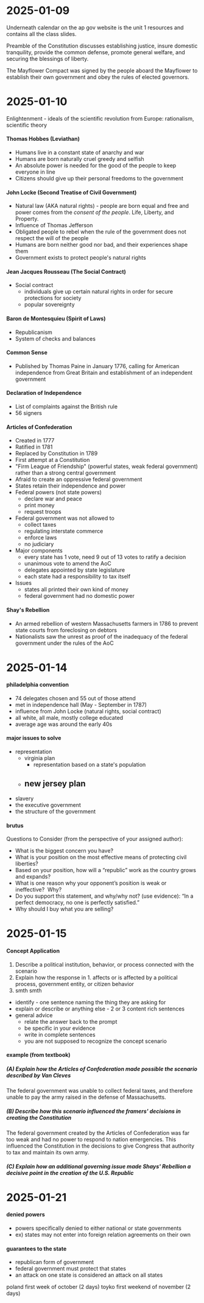 # 2025-01-09
Underneath calendar on the ap gov website is the unit 1 resources and contains all the class slides.

Preamble of the Constitution discusses establishing justice, insure domestic tranquility, provide the common defense, promote general welfare, and securing the blessings of liberty.

The Mayflower Compact was signed by the people aboard the Mayflower to establish their own government and obey the rules of elected governors.
# 2025-01-10
Enlightenment - ideals of the scientific revolution from Europe: rationalism, scientific theory
#### Thomas Hobbes (Leviathan)
- Humans live in a constant state of anarchy and war
- Humans are born naturally cruel greedy and selfish
- An absolute power is needed for the good of the people to keep everyone in line
- Citizens should give up their personal freedoms to the government
#### John Locke (Second Treatise of Civil Government)
- Natural law (AKA natural rights) - people are born equal and free and power comes from the *consent of the people*. Life, Liberty, and Property.
- Influence of Thomas Jefferson
- Obligated people to rebel when the rule of the government does not respect the will of the people
- Humans are born neither good nor bad, and their experiences shape them
- Government exists to protect people's natural rights
#### Jean Jacques Rousseau (The Social Contract)
- Social contract
	- individuals give up certain natural rights in order for secure protections for society
	- popular sovereignty
#### Baron de Montesquieu (Spirit of Laws)
- Republicanism
- System of checks and balances
#### Common Sense
- Published by Thomas Paine in January 1776, calling for American independence from Great Britain and establishment of an independent government
#### Declaration of Independence
- List of complaints against the British rule
- 56 signers
#### Articles of Confederation
- Created in 1777
- Ratified in 1781
- Replaced by Constitution in 1789
- First attempt at a Constitution
- "Firm League of Friendship" (powerful states, weak federal government) rather than a strong central government
- Afraid to create an oppressive federal government
- States retain their independence and power
- Federal powers (not state powers)
	- declare war and peace
	- print money
	- request troops
- Federal government was not allowed to
	- collect taxes
	- regulating interstate commerce
	- enforce laws
	- no judiciary
- Major components
	- every state has 1 vote, need 9 out of 13 votes to ratify a decision
	- unanimous vote to amend the AoC
	- delegates appointed by state legislature
	- each state had a responsibility to tax itself
- Issues
	- states all printed their own kind of money
	- federal government had no domestic power
#### Shay's Rebellion
- An armed rebellion of western Massachusetts farmers in 1786 to prevent state courts from foreclosing on debtors
- Nationalists saw the unrest as proof of the inadequacy of the federal government under the rules of the AoC

# 2025-01-14
#### philadelphia convention
- 74 delegates chosen and 55 out of those attend
- met in independence hall (May - September in 1787)
- influence from John Locke (natural rights, social contract)
- all white, all male, mostly college educated
- average age was around the early 40s
#### major issues to solve
- representation
	- virginia plan
		- representation based on a state's population
	- new jersey plan
		- 
- slavery
- the executive government
- the structure of the government
#### brutus
Questions to Consider (from the perspective of your assigned author):
- What is the biggest concern you have? 
- What is your position on the most effective means of protecting civil liberties?
- Based on your position, how will a “republic” work as the country grows and expands?
- What is one reason why your opponent’s position is weak or ineffective?  Why?
- Do you support this statement, and why/why not? (use evidence): “In a perfect democracy, no one is perfectly satisfied.”
- Why should I buy what you are selling?
# 2025-01-15
#### Concept Application
1. Describe a political institution, behavior, or process connected with the scenario
2. Explain how the response in 1. affects or is affected by a political process, government entity, or citizen behavior
3. smth smth
- identify - one sentence naming the thing they are asking for
- explain or describe or anything else - 2 or 3 content rich sentences
- general advice
	- relate the answer back to the prompt
	- be specific in your evidence
	- write in complete sentences
	- you are not supposed to recognize the concept scenario
#### example (from textbook)
##### (A) Explain how the Articles of Confederation made possible the scenario described by Van Cleves
The federal government was unable to collect federal taxes, and therefore unable to pay the army raised in the defense of Massachusetts.
##### (B) Describe how this scenario influenced the framers' decisions in creating the Constitution
The federal government created by the Articles of Confederation was far too weak and had no power to respond to nation emergencies. This influenced the Constitution in the decisions to give Congress that authority to tax and maintain its own army. 
##### (C) Explain how an additional governing issue made Shays' Rebellion a decisive point in the creation of the U.S. Republic
# 2025-01-21
#### denied powers
- powers specifically denied to either national or state governments
- ex) states may not enter into foreign relation agreements on their own
#### guarantees to the state
- republican form of government
- federal government must protect that states
- an attack on one state is considered an attack on all states

poland first week of october (2 days)
toyko first weekend of november (2 days)